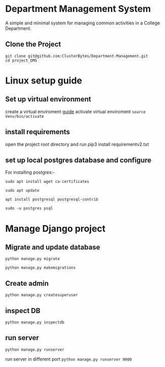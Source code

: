 # Department Management System

A simple and minimal system for managing common activities in a College Department.

## Clone the Project

    git clone git@github.com:ClusterBytes/Department-Management.git
    cd project_DMS

# Linux setup guide

## Set up virtual environment

create a virtual enviroment [guide](https://docs.python.org/3/library/venv.html)
activate virtual enviroment `source Venv/bin/activate`

## install requirements

open the project root directory and run
pip3 install requirementv2.txt

## set up local postgres database and configure

For installing postgres:-

    sudo apt install wget ca-certificates

    sudo apt update

    apt install postgresql postgresql-contrib

    sudo -u postgres psql

# Manage Django project

## Migrate and update database

    python manage.py migrate

    python manage.py makemigrations

## Create admin

    python manage.py createsuperuser

## inspect DB

    python manage.py inspectdb

## run server

    python manage.py runserver

run server in different port `python manage.py runserver 9000`
